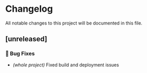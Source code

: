 # Changelog

All notable changes to this project will be documented in this file.

## [unreleased]

### 🐛 Bug Fixes

- *(whole project)* Fixed build and deployment issues

<!-- generated by git-cliff -->
